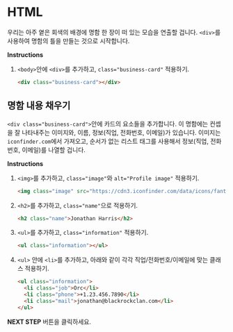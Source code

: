 # HTML

우리는 아주 옅은 회색의 배경에 명함 한 장이 떠 있는 모습을 연출할 겁니다. `<div>`를 사용하여 명함의 틀을 만들는 것으로 시작합니다. 

**Instructions**
1. `<body>`안에 `<div>`를 추가하고, `class="business-card"` 적용하기. 
    ```html
    <div class="business-card"></div>
    ```



## 명함 내용 채우기
`<div class="business-card">`안에 카드의 요소들을 추가합니다. 이 명함에는 컨셉을 잘 나타내주는 이미지와, 이름, 정보(직업, 전화번호, 이메일)가 있습니다. 이미지는 `iconfinder.com`에서 가져오고, 순서가 없는 리스트 태그를 사용해서 정보(직업, 전화번호, 이메일)를 나열할 겁니다.

**Instructions**
1. `<img>`를 추가하고, `class="image"`와 `alt="Profile image"` 적용하기. 
    ```html
    <img class="image" src="https://cdn3.iconfinder.com/data/icons/fantasy-and-role-play-game-adventure-quest/512/Orc-512.png" alt="Profile image">
    ```
1. `<h2>`를 추가하고, `class="name"`으로 적용하기.  
    ```html
    <h2 class="name">Jonathan Harris</h2> 
    ```
1. `<ul>`를 추가하고, `class="information"` 적용하기. 
    ```html
    <ul class="information"></ul>
    ```
1. `<ul>` 안에 `<li>`를 추가하고, 아래와 같이 각각 직업/전화번호/이메일에 맞는 클래스 적용하기.  
    ```html
    <ul class="information">
      <li class="job">Orc</li>
      <li class="phone">+1.23.456.7890</li>
      <li class="mail">jonathan@blackrockclan.com</li>
    </ul>
    ```



**NEXT STEP** 버튼을 클릭하세요.


